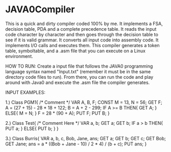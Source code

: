 # JAVA0Compiler
This is a quick and dirty compiler coded 100% by me. 
It implements a FSA, decision table, PDA and a complete precedence table. 
It reads the input code character by character and then goes through the decision table to see if it is valid grammar.
It converts all input code into assembly code.
It implements I/O calls and executes them.
This compiler generates a token table, symboltable, and a .asm file that you can execute on a Linux environment. 

HOW TO RUN:
Create a input file that follows the JAVA0 programming language syntax named "Input.txt" (remember it must be in the same directory code files to run).
From there, you can run the code and play around with Java0 and execute the .asm file the compiler generates.

INPUT EXAMPLES:

1.)
Class PGM1{
	/* Comment */
	VAR A, B, F;
	CONST M = 13, N = 56;
	GET F;
	A = (27 + 15) - 28 * 18 + 122;
	B = A + 2 - 299;
	IF A >= B THEN{
		GET A;
	}
	ELSE{
		M = N;
	}
	F = 28 * (90 + A);
	PUT F;
	PUT B;
}


2.)
Class Test{
    /* Comment Here */
    VAR a, b;
    GET a;
    GET b;
    IF a > b THEN{
        PUT a;
    }
    ELSE{
        PUT b;
    }
}

3.)
Class Burris{
    VAR a, b, c, Bob, Jane, ans;
    GET a;
    GET b;
    GET c;
    GET Bob;
    GET Jane;
    ans = a * ((Bob + Jane - 10) / 2 * 4) / (b + c);
    PUT ans;
}

